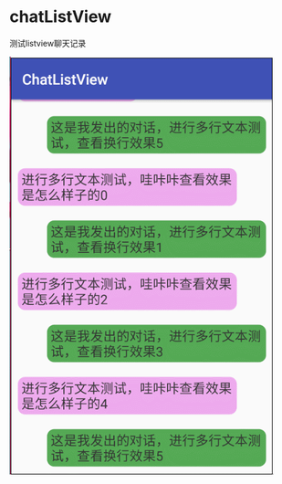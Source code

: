 # chatListView
测试listview聊天记录

![image](https://raw.githubusercontent.com/zhenghuiC/chatListView/master/src/main/res/mipmap-xxhdpi/listviewscroll.gif)
